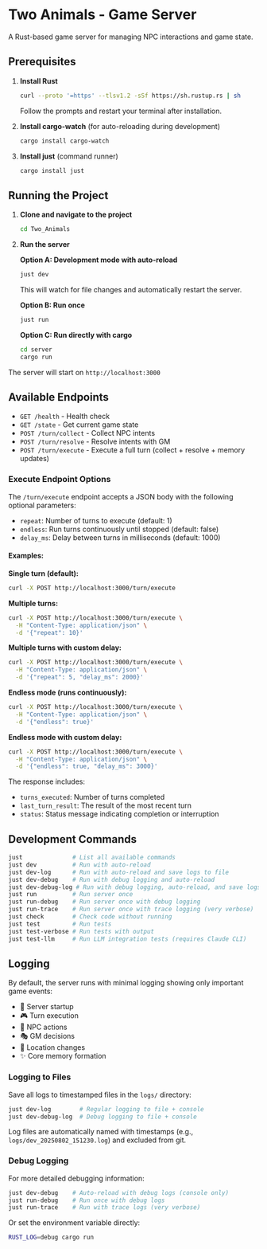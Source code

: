 # Two Animals - Game Server

A Rust-based game server for managing NPC interactions and game state.

## Prerequisites

1. **Install Rust**
   ```bash
   curl --proto '=https' --tlsv1.2 -sSf https://sh.rustup.rs | sh
   ```
   Follow the prompts and restart your terminal after installation.

2. **Install cargo-watch** (for auto-reloading during development)
   ```bash
   cargo install cargo-watch
   ```

3. **Install just** (command runner)
   ```bash
   cargo install just
   ```

## Running the Project

1. **Clone and navigate to the project**
   ```bash
   cd Two_Animals
   ```

2. **Run the server**

   **Option A: Development mode with auto-reload**
   ```bash
   just dev
   ```
   This will watch for file changes and automatically restart the server.

   **Option B: Run once**
   ```bash
   just run
   ```

   **Option C: Run directly with cargo**
   ```bash
   cd server
   cargo run
   ```

The server will start on `http://localhost:3000`

## Available Endpoints

- `GET /health` - Health check
- `GET /state` - Get current game state  
- `POST /turn/collect` - Collect NPC intents
- `POST /turn/resolve` - Resolve intents with GM
- `POST /turn/execute` - Execute a full turn (collect + resolve + memory updates)

### Execute Endpoint Options

The `/turn/execute` endpoint accepts a JSON body with the following optional parameters:

- `repeat`: Number of turns to execute (default: 1)
- `endless`: Run turns continuously until stopped (default: false)
- `delay_ms`: Delay between turns in milliseconds (default: 1000)

#### Examples:

**Single turn (default):**
```bash
curl -X POST http://localhost:3000/turn/execute
```

**Multiple turns:**
```bash
curl -X POST http://localhost:3000/turn/execute \
  -H "Content-Type: application/json" \
  -d '{"repeat": 10}'
```

**Multiple turns with custom delay:**
```bash
curl -X POST http://localhost:3000/turn/execute \
  -H "Content-Type: application/json" \
  -d '{"repeat": 5, "delay_ms": 2000}'
```

**Endless mode (runs continuously):**
```bash
curl -X POST http://localhost:3000/turn/execute \
  -H "Content-Type: application/json" \
  -d '{"endless": true}'
```

**Endless mode with custom delay:**
```bash
curl -X POST http://localhost:3000/turn/execute \
  -H "Content-Type: application/json" \
  -d '{"endless": true, "delay_ms": 3000}'
```

The response includes:
- `turns_executed`: Number of turns completed
- `last_turn_result`: The result of the most recent turn
- `status`: Status message indicating completion or interruption

## Development Commands

```bash
just              # List all available commands
just dev          # Run with auto-reload
just dev-log      # Run with auto-reload and save logs to file
just dev-debug    # Run with debug logging and auto-reload
just dev-debug-log # Run with debug logging, auto-reload, and save logs to file
just run          # Run server once
just run-debug    # Run server once with debug logging
just run-trace    # Run server once with trace logging (very verbose)
just check        # Check code without running
just test         # Run tests
just test-verbose # Run tests with output
just test-llm     # Run LLM integration tests (requires Claude CLI)
```

## Logging

By default, the server runs with minimal logging showing only important game events:
- 🚀 Server startup
- 🎮 Turn execution
- 💭 NPC actions
- 🎭 GM decisions
- 📍 Location changes
- ✨ Core memory formation

### Logging to Files

Save all logs to timestamped files in the `logs/` directory:
```bash
just dev-log        # Regular logging to file + console
just dev-debug-log  # Debug logging to file + console
```

Log files are automatically named with timestamps (e.g., `logs/dev_20250802_151230.log`) and excluded from git.

### Debug Logging

For more detailed debugging information:
```bash
just dev-debug    # Auto-reload with debug logs (console only)
just run-debug    # Run once with debug logs
just run-trace    # Run with trace logs (very verbose)
```

Or set the environment variable directly:
```bash
RUST_LOG=debug cargo run
```